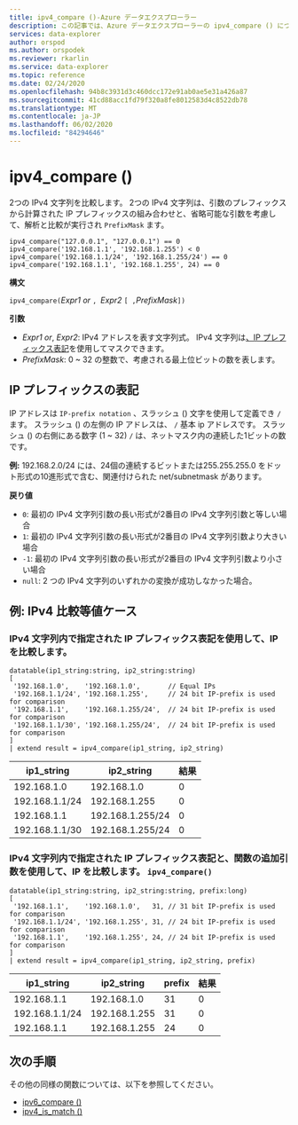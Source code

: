 ```yaml
---
title: ipv4_compare ()-Azure データエクスプローラー
description: この記事では、Azure データエクスプローラーの ipv4_compare () について説明します。
services: data-explorer
author: orspod
ms.author: orspodek
ms.reviewer: rkarlin
ms.service: data-explorer
ms.topic: reference
ms.date: 02/24/2020
ms.openlocfilehash: 94b8c3931d3c460dcc172e91ab0ae5e31a426a87
ms.sourcegitcommit: 41cd88acc1fd79f320a8fe8012583d4c8522db78
ms.translationtype: MT
ms.contentlocale: ja-JP
ms.lasthandoff: 06/02/2020
ms.locfileid: "84294646"
---
```

# <a name="ipv4_compare"></a>ipv4_compare ()

2つの IPv4 文字列を比較します。 2つの IPv4 文字列は、引数のプレフィックスから計算された IP プレフィックスの組み合わせと、省略可能な引数を考慮して、解析と比較が実行され `PrefixMask` ます。

```kusto
ipv4_compare("127.0.0.1", "127.0.0.1") == 0
ipv4_compare('192.168.1.1', '192.168.1.255') < 0
ipv4_compare('192.168.1.1/24', '192.168.1.255/24') == 0
ipv4_compare('192.168.1.1', '192.168.1.255', 24) == 0
```

**構文**

`ipv4_compare(`*Expr1 or* `, `*Expr2* `[ ,`*PrefixMask*`])`

**引数**

* *Expr1 or*, *Expr2*: IPv4 アドレスを表す文字列式。 IPv4 文字列は[、IP プレフィックス表記](#ip-prefix-notation)を使用してマスクできます。
* *PrefixMask*: 0 ~ 32 の整数で、考慮される最上位ビットの数を表します。

## <a name="ip-prefix-notation"></a>IP プレフィックスの表記
 
IP アドレスは `IP-prefix notation` 、スラッシュ () 文字を使用して定義でき `/` ます。
スラッシュ () の左側の IP アドレスは、 `/` 基本 ip アドレスです。 スラッシュ () の右側にある数字 (1 ~ 32) `/` は、ネットマスク内の連続した1ビットの数です。 

**例:** 192.168.2.0/24 には、24個の連続するビットまたは255.255.255.0 をドット形式の10進形式で含む、関連付けられた net/subnetmask があります。

**戻り値**

* `0`: 最初の IPv4 文字列引数の長い形式が2番目の IPv4 文字列引数と等しい場合
* `1`: 最初の IPv4 文字列引数の長い形式が2番目の IPv4 文字列引数より大きい場合
* `-1`: 最初の IPv4 文字列引数の長い形式が2番目の IPv4 文字列引数より小さい場合
* `null`: 2 つの IPv4 文字列のいずれかの変換が成功しなかった場合。

## <a name="examples-ipv4-comparison-equality-cases"></a>例: IPv4 比較等値ケース

### <a name="compare-ips-using-the-ip-prefix-notation-specified-inside-the-ipv4-strings"></a>IPv4 文字列内で指定された IP プレフィックス表記を使用して、IP を比較します。

<!-- csl: https://help.kusto.windows.net/Samples -->
```kusto
datatable(ip1_string:string, ip2_string:string)
[
 '192.168.1.0',    '192.168.1.0',       // Equal IPs
 '192.168.1.1/24', '192.168.1.255',     // 24 bit IP-prefix is used for comparison
 '192.168.1.1',    '192.168.1.255/24',  // 24 bit IP-prefix is used for comparison
 '192.168.1.1/30', '192.168.1.255/24',  // 24 bit IP-prefix is used for comparison
]
| extend result = ipv4_compare(ip1_string, ip2_string)
```

|ip1_string|ip2_string|結果|
|---|---|---|
|192.168.1.0|192.168.1.0|0|
|192.168.1.1/24|192.168.1.255|0|
|192.168.1.1|192.168.1.255/24|0|
|192.168.1.1/30|192.168.1.255/24|0|

### <a name="compare-ips-using-ip-prefix-notation-specified-inside-the-ipv4-strings-and-as-additional-argument-of-the-ipv4_compare-function"></a>IPv4 文字列内で指定された IP プレフィックス表記と、関数の追加引数を使用して、IP を比較します。 `ipv4_compare()`

<!-- csl: https://help.kusto.windows.net/Samples -->
```kusto
datatable(ip1_string:string, ip2_string:string, prefix:long)
[
 '192.168.1.1',    '192.168.1.0',   31, // 31 bit IP-prefix is used for comparison
 '192.168.1.1/24', '192.168.1.255', 31, // 24 bit IP-prefix is used for comparison
 '192.168.1.1',    '192.168.1.255', 24, // 24 bit IP-prefix is used for comparison
]
| extend result = ipv4_compare(ip1_string, ip2_string, prefix)
```

|ip1_string|ip2_string|prefix|結果|
|---|---|---|---|
|192.168.1.1|192.168.1.0|31|0|
|192.168.1.1/24|192.168.1.255|31|0|
|192.168.1.1|192.168.1.255|24|0|


## <a name="next-steps"></a>次の手順

その他の同様の関数については、以下を参照してください。

* [ipv6_compare ()](ipv6-comparefunction.md)
* [ipv4_is_match ()](ipv4-is-matchfunction.md)
